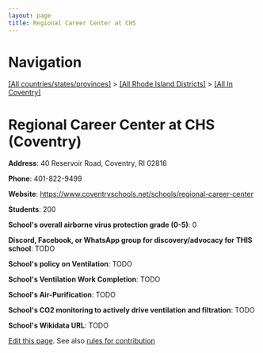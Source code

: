 ```yaml
---
layout: page
title: Regional Career Center at CHS
---
```

# Navigation

[[All countries/states/provinces]](../../..) > [[All Rhode Island Districts]](../..) > [[All In Coventry]](..)

# Regional Career Center at CHS (Coventry)

**Address**: 40 Reservoir Road, Coventry, RI 02816

**Phone**: 401-822-9499

**Website**: <https://www.coventryschools.net/schools/regional-career-center>

**Students**: 200

**School's overall airborne virus protection grade (0-5)**: 0

**Discord, Facebook, or WhatsApp group for discovery/advocacy for THIS school**: TODO

**School's policy on Ventilation**: TODO

**School's Ventilation Work Completion**: TODO

**School's Air-Purification**: TODO

**School's CO2 monitoring to actively drive ventilation and filtration**: TODO

**School's Wikidata URL**: TODO


[Edit this page](https://github.com/ventilate-schools/RI/edit/main/./Coventry/Regional_Career_Center_at_CHS.md). See also [rules for contribution](../../../contribution-rules/)